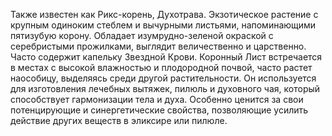 Также известен как Рикс-корень, Духотрава. Экзотическое растение с крупным одиноким стеблем и вычурными листьями, напоминающими пятизубую корону. Обладает изумрудно-зеленой окраской с серебристыми прожилками, выглядит величественно и царственно. Часто содержит капельку Звездной Крови. Коронный Лист встречается в местах с высокой влажностью и плодородной почвой, часто растет наособицу, выделяясь среди другой растительности. Он используется для изготовления лечебных вытяжек, пилюль и духовного чая, который способствует гармонизации тела и духа. Особенно ценится за свои потенцирующие и синергетические свойства, позволяющие усилить действие других веществ в эликсире или пилюле.